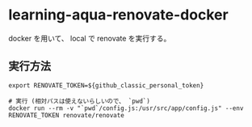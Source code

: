 # learning-aqua-renovate-docker

docker を用いて、 local で renovate を実行する。

## 実行方法
```shell
export RENOVATE_TOKEN=${github_classic_personal_token}

# 実行 (相対パスは使えないらしいので、 `pwd`)
docker run --rm -v "`pwd`/config.js:/usr/src/app/config.js" --env RENOVATE_TOKEN renovate/renovate
```
